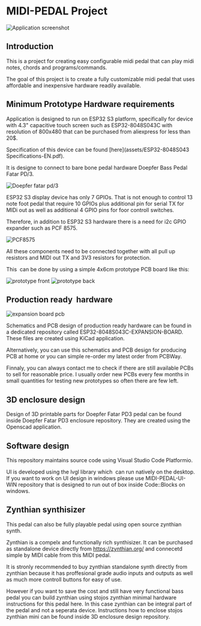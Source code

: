 # MIDI-PEDAL Project

![Application screenshot](/assets/images/screen-shot.png)

## Introduction

This is a project for creating easy configurable midi pedal that can play midi notes, chords and programs/commands.

The goal of this project is to create a fully customizable midi pedal that uses affordable and inexpensive hardware readily available.

## Minimum Prototype Hardware requirements

Application is designed to run on ESP32 S3 platform, specifically for device with 4.3" capacitive touch screen such as ESP32-8048S043C with resolution of 800x480 that can be purchased from aliexpress for less than 20$.

Specification of this device can be found [here](assets/ESP32-8048S043 Specifications-EN.pdf).

It is designe to connect to bare bone pedal hardware Doepfer Bass Pedal Fatar PD/3.

![Doepfer fatar pd/3](/assets/images/doepfer-fatar-pd3.jpg)

ESP32 S3 display device has only 7 GPIOs. That is not enough to control 13 note foot pedal that require 10 GPIOs plus additional pin for serial TX for MIDi out as well as additional 4 GPIO pins for foor controll switches.

Therefore, in addition to ESP32 S3 hardware there is a need  for i2c GPIO expander such as PCF 8575.

![PCF8575](/assets/images/PCF-8575-i2c-expander.jpg)

All these components need to be connected together with all pull up resistors and MIDI out TX and 3V3 resistors for protection. 

This  can be done by using a simple 4x6cm prototype PCB board like this:

![prototype front](/assets/images/pcb-prototype-front.jpg) 
![prototype back](/assets/images/pcb-prototype-back.jpg)

## Production ready  hardware 

![expansion board pcb](assets/images/expansion-board-PCB.png)

Schematics and PCB design of production ready hardware can be found in a dedicated repository called ESP32-8048S043C-EXPANSION-BOARD. These files are created using KiCad application.

Alternatively, you can use this schematics and PCB design for producing PCB at home or you can simple re-order my latest order from PCBWay.

Finnaly, you can always contact me to check if there are still available PCBs to sell for reasonable price. I usually order new PCBs every few months in small quantities for testing new prototypes so often there are few left.
  
## 3D enclosure design

Design of 3D printable parts for Doepfer Fatar PD3 pedal can be found inside Doepfer Fatar PD3 enclosure repository. They are created using the Openscad application.

## Software design

This repository maintains source code using Visual Studio Code Platformio.

UI is developed using the lvgl library which  can run natively on the desktop.
If you want to work on UI design in windows please use MIDI-PEDAL-UI-WIN repository that is designed to run out of box inside Code::Blocks on windows.

## Zynthian synthisizer

This pedal can also be fully playable pedal using open source zynthian synth. 

Zynthian is a compelx and functionally rich synthisizer. It can be purchased as standalone device directly from https://zynthian.org/ and connecetd simple by MIDI cable from this MIDI pedal.

It is stronly recommended to buy zynthian standalone synth directly from zynthian because it has proffesional grade audio inputs and outputs as well as much more controll buttons for easy of use. 

However if you want to save the cost and still have very functional bass pedal you can build zynthian using stojos zynthian minimal hardware instructions for this pedal here. In this case zynthian can be  integral part of the pedal and not a seperata device. Instructions how to enclose stojos zynthian mini can be found inside 3D enclosure design repository.  





 



